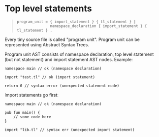# Top level statements

> ```ebnf
> program_unit = { import_statement } { tl_statement } |
>                namespace_declaration { import_statement } { tl_statement } .
> ```

Every tiny source file is called "program unit". Program unit can be represented using Abstract Syntax Trees.

Program unit AST consists of namespace declaration, top level statement (but not statement) and import statement AST nodes. Example:

```tiny
namespace main // ok (namespace declaration)

import "test.tl" // ok (import statement)

return 0 // syntax error (unexpected statement node)
```

Import statements go first:
```tiny
namespace main // ok (namespace declaration)

pub fun main() {
	// some code here
}

import "lib.tl" // syntax err (unexpected import statement)
``` 
